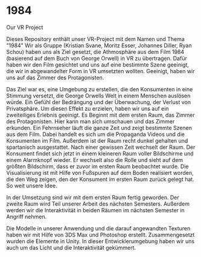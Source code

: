 # 1984
Our VR Project

Dieses Repository enthält unser VR-Project mit dem Namen und Thema "1984"
Wir als Gruppe (Kristian Svane, Moritz Esser, Johannes Diller, Ryan Schou) haben uns als Ziel gesetzt, die Athmosphäre aus dem Film 1984 (basierend auf dem Buch von George Orwell) in VR zu übertragen. Dafür haben wir den Film gesichtet und uns auf eine bestimmte Szene geeinigt, die wir in abgewandelter Form in VR umsetzten wollten. Geeinigt, haben wir uns auf das Zimmer des Protagonisten. 

Das Ziel war es, eine Umgebung zu erstellen, die den Konsumenten in eine Stimmung versetzt, die George Orwells Welt in einem Menschen auslösen würde. Ein Gefühl der Bedrängung und der Überwachung, der Verlust von Privatsphäre. Um diesen Effekt zu erzielen, haben wir uns auf ein zweiteiliges Erlebnis geeinigt. Es Beginnt mit dem ersten Raum, das Zimmer des Protagonisten. Hier kann man sich umschauen und das Zimmer erkunden. Ein Fehrnseher läuft die ganze Zeit und zeigt bestimmte Szenen aus dem Film. Dabei handelt es sich um die Propaganda Videos und die Konsumenten im Film. Außerdem ist der Raum recht dunkel gehalten und spartanisch ausgestattet. Nach einer gewissen Zeit wechselt der Raum. Der Konsument findet sich jetzt in einem kleineren Raum voller Bildschirme und einem Alarmknopf wieder. Er wechselt also die Rolle und sieht auf dem größten Bildschirm, dass er zuvor im ersten Raum beobachtet wurde. Die Visualisierung ist mit Hilfe von Fußspuren auf dem Boden realisiert worden, die den Weg zeigen, den der Konsument im ersten Raum zurück gelegt hat. So weit unsere Idee. 

In der Umsetzung sind wir mit dem ersten Raum fertig geworden. Der zweite Raum wird Teil unserer Arbeit des nächsten Semesters. Außerdem werden wir die Interaktivität in beiden Räumen im nächsten Semester in Angriff nehmen.

Die Modelle in unserer Anwendung und die darauf angewandten Texturen haben wir mit Hilfe von 3DS Max und Photoshop erstellt. Zusammengesetzt wurden die Elemente in Unity. In dieser Entwicklerumgebung haben wir uns auch um das Licht und die Interaktivität gekümmert. 
